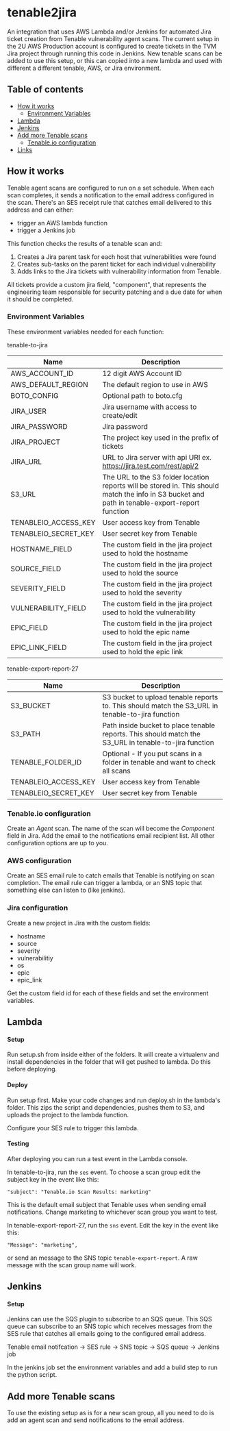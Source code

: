 # tenable2jira
An integration that uses AWS Lambda and/or Jenkins for automated Jira ticket creation from Tenable vulnerability agent scans.  The current setup in the 2U AWS Production account is configured to create tickets in the TVM Jira project through running this code in Jenkins.  New tenable scans can be added to use this setup, or this can copied into a new lambda and used with different a different tenable, AWS, or Jira environment.

## Table of contents

- [How it works](#how-it-works)
    - [Environment Variables](#environment-variables)
- [Lambda](#lambda)
- [Jenkins](#jenkins)
- [Add more Tenable scans](#add-more-tenable-scans)
    - [Tenable.io configuration](#tenable.io-configuration)
- [Links](#links)


## How it works

Tenable agent scans are configured to run on a set schedule.  When each scan completes, it sends a notification to the email address configured in the scan.  There's an SES receipt rule that catches email delivered to this address and can either:
- trigger an AWS lambda function
- trigger a Jenkins job

This function checks the results of a tenable scan and:
1. Creates a Jira parent task for each host that vulnerabilities were found
2. Creates sub-tasks on the parent ticket for each individual vulnerability
3. Adds links to the Jira tickets with vulnerability information from Tenable.

All tickets provide a custom jira field, "component", that represents the engineering team responsible for security patching and a due date for when it should be completed.

### Environment Variables

These environment variables needed for each function:

tenable-to-jira

| Name | Description |
| --------- | --------- |
| AWS_ACCOUNT_ID | 12 digit AWS Account ID |
| AWS_DEFAULT_REGION | The default region to use in AWS |
| BOTO_CONFIG | Optional path to boto.cfg
| JIRA_USER | Jira username with access to create/edit |
| JIRA_PASSWORD | Jira password |
| JIRA_PROJECT | The project key used in the prefix of tickets |
| JIRA_URL | URL to Jira server with api URI ex. https://jira.test.com/rest/api/2 |
| S3_URL | The URL to the S3 folder location reports will be stored in.  This should match the info in S3 bucket and path in tenable-export-report function |
| TENABLEIO_ACCESS_KEY | User access key from Tenable |
| TENABLEIO_SECRET_KEY | User secret key from Tenable |
| HOSTNAME_FIELD | The custom field in the jira project used to hold the hostname |
| SOURCE_FIELD | The custom field in the jira project used to hold the source |
| SEVERITY_FIELD | The custom field in the jira project used to hold the severity |
| VULNERABILITY_FIELD | The custom field in the jira project used to hold the vulnerability |
| EPIC_FIELD | The custom field in the jira project used to hold the epic name |
| EPIC_LINK_FIELD | The custom field in the jira project used to hold the epic link |

tenable-export-report-27

| Name | Description |
| --------- | --------- |
| S3_BUCKET | S3 bucket to upload tenable reports to. This should match the S3_URL in tenable-to-jira function |
| S3_PATH | Path inside bucket to place tenable reports.  This should match the S3_URL in tenable-to-jira function |
| TENABLE_FOLDER_ID | Optional - If you put scans in a folder in tenable and want to check all scans |
| TENABLEIO_ACCESS_KEY | User access key from Tenable |
| TENABLEIO_SECRET_KEY | User secret key from Tenable |


### Tenable.io configuration

Create an _Agent_ scan.  The name of the scan will become the _Component_ field in Jira.
Add the email to the notifications email recipient list.  All other configuration options are up to you.

### AWS configuration

Create an SES email rule to catch emails that Tenable is notifying on scan completion.  The email rule can trigger a lambda, or an SNS topic that something else can listen to (like jenkins).

### Jira configuration

Create a new project in Jira with the custom fields:
- hostname
- source
- severity
- vulnerabilitiy
- os
- epic
- epic_link

Get the custom field id for each of these fields and set the environment variables.

## Lambda

#### Setup

Run setup.sh from inside either of the folders.  It will create a virtualenv and install dependencies in the folder that will get pushed to lambda. Do this before deploying.

#### Deploy

Run setup first.  Make your code changes and run deploy.sh in the lambda's folder.  This zips the script and dependencies, pushes them to S3, and uploads the project to the lambda function.

Configure your SES rule to trigger this lambda.

#### Testing

After deploying you can run a test event in the Lambda console.

In tenable-to-jira, run the `ses` event.  To choose a scan group edit the subject key in the event like this:

`"subject": "Tenable.io Scan Results: marketing"`

This is the default email subject that Tenable uses when sending email notifications. Change marketing to whichever scan group you want to test.

In tenable-export-report-27, run the `sns` event.  Edit the key in the event like this:

`"Message": "marketing",`

or send an message to the SNS topic `tenable-export-report`.  A raw message with the scan group name will work.

## Jenkins

#### Setup

Jenkins can use the SQS plugin to subscribe to an SQS queue.  This SQS queue can subscribe to an SNS topic which receives messages from the SES rule that catches all emails going to the configured email address.

Tenable email notifcation -> SES rule -> SNS topic -> SQS queue -> Jenkins job

In the jenkins job set the environment variables and add a build step to run the python script.

## Add more Tenable scans

To use the existing setup as is for a new scan group, all you need to do is add an agent scan and send notifications to the email address.
